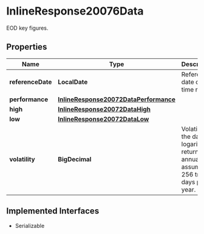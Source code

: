 

# InlineResponse20076Data

EOD key figures.

## Properties

Name | Type | Description | Notes
------------ | ------------- | ------------- | -------------
**referenceDate** | **LocalDate** | Reference date of the time range. |  [optional]
**performance** | [**InlineResponse20072DataPerformance**](InlineResponse20072DataPerformance.md) |  |  [optional]
**high** | [**InlineResponse20072DataHigh**](InlineResponse20072DataHigh.md) |  |  [optional]
**low** | [**InlineResponse20072DataLow**](InlineResponse20072DataLow.md) |  |  [optional]
**volatility** | **BigDecimal** | Volatility of the daily logarithmic returns, annualized assuming 256 trading days per year. |  [optional]


## Implemented Interfaces

* Serializable


